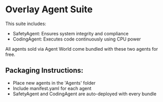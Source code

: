 
# Overlay Agent Suite

This suite includes:
- SafetyAgent: Ensures system integrity and compliance
- CodingAgent: Executes code continuously using CPU power

All agents sold via Agent World come bundled with these two agents for free.

## Packaging Instructions:
- Place new agents in the 'Agents' folder
- Include manifest.yaml for each agent
- SafetyAgent and CodingAgent are auto-deployed with every bundle
